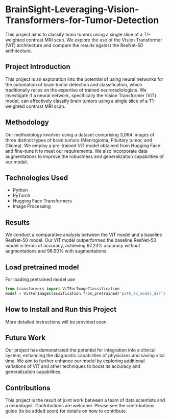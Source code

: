 # BrainSight-Leveraging-Vision-Transformers-for-Tumor-Detection
This project aims to classify brain tumors using a single slice of a T1-weighted contrast MRI scan. We explore the use of the Vision Transformer (ViT) architecture and compare the results against the ResNet-50 architecture.

## Project Introduction
This project is an exploration into the potential of using neural networks for the automation of brain tumor detection and classification, which traditionally relies on the expertise of trained neuroradiologists. We investigate if a neural network, specifically the Vision Transformer (ViT) model, can effectively classify brain tumors using a single slice of a T1-weighted contrast MRI scan. 

## Methodology
Our methodology involves using a dataset comprising 3,064 images of three distinct types of brain tumors (Meningioma, Pituitary tumor, and Glioma). We employ a pre-trained ViT model obtained from Hugging Face and fine-tune it to meet our requirements. We also incorporate data augmentations to improve the robustness and generalization capabilities of our model.

## Technologies Used
- Python
- PyTorch
- Hugging Face Transformers
- Image Processing

## Results
We conduct a comparative analysis between the ViT model and a baseline ResNet-50 model. Our ViT model outperformed the baseline ResNet-50 model in terms of accuracy, achieving 97.23% accuracy without augmentations and 96.90% with augmentations.

## Load pretrained model
For loading pretrained model use 
```python
from transformers import ViTForImageClassification
model = ViTForImageClassification.from_pretrained('path_to_model_dir')
```

## How to Install and Run this Project
More detailed instructions will be provided soon.

## Future Work
Our project has demonstrated the potential for integration into a clinical system, enhancing the diagnostic capabilities of physicians and saving vital time. We aim to further enhance our model by exploring additional variations of ViT and other techniques to boost its accuracy and generalization capabilities.

## Contributions
This project is the result of joint work between a team of data scientists and a neurologist. Contributions are welcome. Please see the contributions guide (to be added soon) for details on how to contribute.
